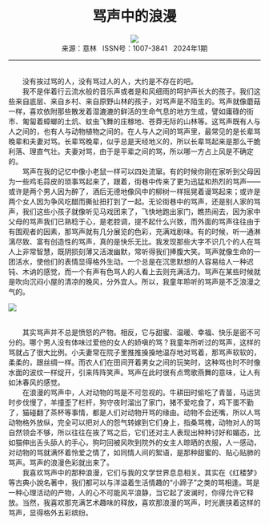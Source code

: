 # <center>骂声中的浪漫</center>

<div align=center><img src="http://fslib.vip.qikan.cn/img.ashx?key=%d7%f7%d5%df%a3%ba%b3%d9%d7%d3%bd%a8"></div>

<center>来源：意林   ISSN号：1007-3841   2024年1期</center>

* * *

<br>　　没有挨过骂的人，没有骂过人的人，大约是不存在的吧。  
　　我不是伴着行云流水般的音乐声或者是和风细雨的呵护声长大的孩子。我们这些来自底层、来自乡村、来自原野山林的孩子，对骂声是不陌生的。骂声就像蘑菇一样，喜欢依附那些散发着湿漉漉的鲜活的生命气息的地方生成，譬如庸碌的街市、匍匐着蟑螂的土炕、蚊虫飞舞的庄稼地、苍莽无际的山林等。这骂声既有人与人之间的，也有人与动物植物之间的。在人与人之间的骂声里，最常见的是长辈骂晚辈和夫妻对骂。长辈骂晚辈，似乎总是天经地义的，所以长辈骂起来是那么干脆利落、理直气壮。夫妻对骂，由于是平辈之间的骂，所以哪一方占上风是不确定的。  
　　骂声在我的记忆中像小老鼠一样可以四处流窜。有的时候你刚在家听到父母因为一些鸡毛蒜皮的琐事骂起来了，跟着，街巷中传来了更为迅猛和热烈的骂声——或许是两个男人因为醉了，酒后无德地像风中的柳树一样摇晃着谩骂起来；或许是两个女人因为争风吃醋而撕扯扭打到了一起。无论街巷中的骂声，还是别人家的骂声，我们这些小孩子就像听见马戏团来了，飞快地跑出家门，瞧热闹去，因为家中父母的骂声我们已熟稔于心，是老腔调，提不起什么兴致，而外面的骂声往往由于有围观者的因素，那骂声就有几分展览的色彩，充满戏剧味。有的时候，听一通淋漓尽致、富有创造性的骂声，真的是快乐无比。我发现那些大字不识几个的人在骂人上非常智慧，既阴损刻薄又活泼幽默，常听得我们捧腹大笑。骂声就像生命的一团活水，使他们的表情显得格外生动。一个总是在沉思默想的人容易给人一种迟钝、木讷的感觉，而一个有声有色骂人的人看上去则充满活力。骂声在某些时候就是吹向沉闷小屋的清凉的晚风，分外宜人。所以，我童年聆听的骂声是不乏浪漫之气的。

![](http://img.resource.qikan.cn/markvip/qkimages/yili/yili202401/yili20240145-1-l.jpg)

  
<br>　　其实骂声并不总是愤怒的产物。相反，它与甜蜜、温暖、幸福、快乐是密不可分的。哪个男人没有体味过爱他的女人的娇嗔的骂？我童年所听过的骂声，这样的骂就占了很大比例。小夫妻常在院子里推推搡搡地温存地对骂着，那骂声软软的，柔柔的，跟丝绸一样。而农人们在田间开着男女之间的玩笑时，这种骂也时不时像水面的波纹一样绽开，引来阵阵笑声。骂声在此时很有点莺歌燕舞的意味，让人有如沐春风的感觉。  
　　在浪漫的骂声中，人对动物的骂是不可忽视的。牛耕田时偷吃了青苗，马运货时步伐慢了，羊撞歪了栏杆，狗守夜时溜出了家门，猪不爱吃食了，鸡下蛋不勤了，猫碰翻了茶杯等事情，都是人们对动物开骂的缘由。动物不会还嘴，所以人骂动物格外放纵，完全可以把对人的怨气转嫁到它们身上，指桑骂槐，动物对人的骂自然领会不够，所以往往在挨了骂之后，它们还对主人表现出种种讨好和媚态，比如猫伸出舌头舔人的手心，狗叼回被风吹到院外的女主人晾晒的衣服，人一感动，对动物的骂就满怀着怜爱之情了，如同情人间的絮语，是那种甜蜜的、贴心贴肺的骂声。骂声的浪漫色彩就出来了。  
　　我喜欢骂声中的那种浪漫，它们与我的文学世界息息相关。其实在《红楼梦》等古典小說名著中，我们都可以与洋溢着生活情趣的“小蹄子”之类的骂相逢。骂是一种心理活动的产物，人的心不可能风平浪静，当它起了波澜时，你得允许它释放。当然，我喜欢那充满艺术趣味的释放，喜欢那浪漫的骂声，时光裹挟着这样的骂声，显得格外五彩缤纷。
